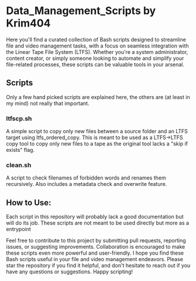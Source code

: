 # Data_Management_Scripts by Krim404
Here you'll find a curated collection of Bash scripts designed to streamline file and video management tasks, with a focus on seamless integration with the Linear Tape File System (LTFS). Whether you're a system administrator, content creator, or simply someone looking to automate and simplify your file-related processes, these scripts can be valuable tools in your arsenal.

## Scripts
Only a few hand picked scripts are explained here, the others are (at least in my mind) not really that important.

### ltfscp.sh
A simple script to copy only new files between a source folder and an LTFS target using ltfs_ordered_copy. This is meant to be used as a LTFS->LTFS copy tool to copy only new files to a tape as the original tool lacks a "skip if exists" flag.

### clean.sh
A script to check filenames of forbidden words and renames them recursively. Also includes a metadata check and overwrite feature.

## How to Use:
Each script in this repository will probably lack a good documentation but will do its job. These scripts are not meant to be used directly but more as a entrypoint

Feel free to contribute to this project by submitting pull requests, reporting issues, or suggesting improvements. Collaboration is encouraged to make these scripts even more powerful and user-friendly.
I hope you find these Bash scripts useful in your file and video management endeavors. Please star the repository if you find it helpful, and don't hesitate to reach out if you have any questions or suggestions. Happy scripting!
